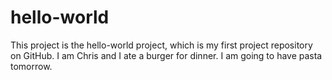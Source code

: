 # hello-world
This project is the hello-world project, which is my first project repository on GitHub. I am Chris and I ate a burger for dinner. I am going to have pasta tomorrow. 
